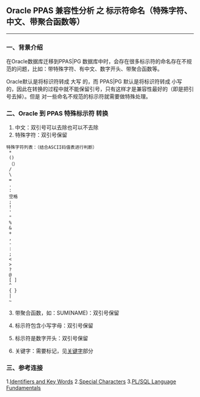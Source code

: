 ## Oracle PPAS 兼容性分析 之 标示符命名（特殊字符、中文、带聚合函数等）
---

### 一、背景介绍
  在Oracle数据库迁移到PPAS|PG 数据库中时，会存在很多标示符的命名存在不规范的问题，比如：带特殊字符、有中文、数字开头、带聚合函数等。
  
  Oracle默认是将标识符转成 大写 的，而 PPAS|PG 默认是将标识符转成 小写 的，因此在转换的过程中就不能保留引号，只有这样才是兼容性最好的（即是把引号去掉）。但是 对一些命名不规范的标示符就需要做特殊处理。
  
### 二、Oracle 到 PPAS 特殊标示符 转换
1. 中文：双引号可以去除也可以不去除
2. 特殊字符：双引号保留
```
特殊字符列表：（结合ASCII码值表进行判断）
 *
 ()
 （） 
 / 
 \
 = 
 . 
 : 
 空格 
 ; 
 ! 
 ' 
 " 
 % 
 & 
 + 
 , 
 - 
 :
 ; 
 < 
 > 
 ? 
 @ 
 [ ] 
 ^ 
 { }
 |
 ~

```
3. 带聚合函数，如：SUM(NAME)：双引号保留
4. 标示符包含小写字母：双引号保留
5. 标示符是数字开头：双引号保留

6. 关键字：需要标记，见[关键字](https://github.com/oomdb/ora2opendb/blob/master/ppas/20180628/20180628_01.md)部分

### 三、参考连接
1.[Identifiers and Key Words](https://www.postgresql.org/docs/9.6/static/sql-syntax-lexical.html#SQL-SYNTAX-IDENTIFIERS)
2.[Special Characters](https://www.postgresql.org/docs/9.6/static/sql-syntax-lexical.html#SQL-SYNTAX-SPECIAL-CHARS)
3.[PL/SQL Language Fundamentals](https://docs.oracle.com/cd/E11882_01/appdev.112/e25519/fundamentals.htm#LNPLS002)
